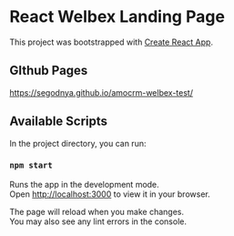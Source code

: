 # React Welbex Landing Page

This project was bootstrapped with [Create React App](https://github.com/facebook/create-react-app).

## GIthub Pages

https://segodnya.github.io/amocrm-welbex-test/

## Available Scripts

In the project directory, you can run:

### `npm start`

Runs the app in the development mode.\
Open [http://localhost:3000](http://localhost:3000) to view it in your browser.

The page will reload when you make changes.\
You may also see any lint errors in the console.
